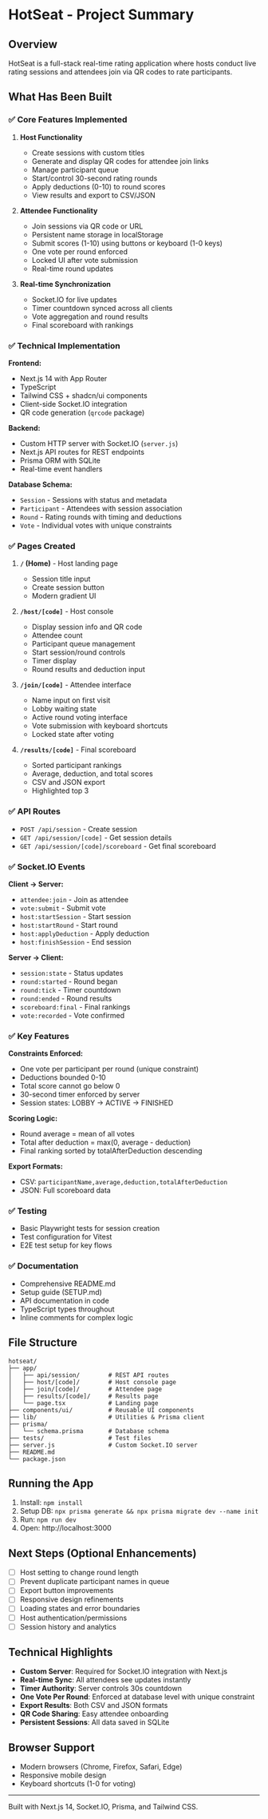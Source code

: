 # HotSeat - Project Summary

## Overview
HotSeat is a full-stack real-time rating application where hosts conduct live rating sessions and attendees join via QR codes to rate participants.

## What Has Been Built

### ✅ Core Features Implemented

1. **Host Functionality**
   - Create sessions with custom titles
   - Generate and display QR codes for attendee join links
   - Manage participant queue
   - Start/control 30-second rating rounds
   - Apply deductions (0-10) to round scores
   - View results and export to CSV/JSON

2. **Attendee Functionality**
   - Join sessions via QR code or URL
   - Persistent name storage in localStorage
   - Submit scores (1-10) using buttons or keyboard (1-0 keys)
   - One vote per round enforced
   - Locked UI after vote submission
   - Real-time round updates

3. **Real-time Synchronization**
   - Socket.IO for live updates
   - Timer countdown synced across all clients
   - Vote aggregation and round results
   - Final scoreboard with rankings

### ✅ Technical Implementation

**Frontend:**
- Next.js 14 with App Router
- TypeScript
- Tailwind CSS + shadcn/ui components
- Client-side Socket.IO integration
- QR code generation (`qrcode` package)

**Backend:**
- Custom HTTP server with Socket.IO (`server.js`)
- Next.js API routes for REST endpoints
- Prisma ORM with SQLite
- Real-time event handlers

**Database Schema:**
- `Session` - Sessions with status and metadata
- `Participant` - Attendees with session association
- `Round` - Rating rounds with timing and deductions
- `Vote` - Individual votes with unique constraints

### ✅ Pages Created

1. **`/` (Home)** - Host landing page
   - Session title input
   - Create session button
   - Modern gradient UI

2. **`/host/[code]`** - Host console
   - Display session info and QR code
   - Attendee count
   - Participant queue management
   - Start session/round controls
   - Timer display
   - Round results and deduction input

3. **`/join/[code]`** - Attendee interface
   - Name input on first visit
   - Lobby waiting state
   - Active round voting interface
   - Vote submission with keyboard shortcuts
   - Locked state after voting

4. **`/results/[code]`** - Final scoreboard
   - Sorted participant rankings
   - Average, deduction, and total scores
   - CSV and JSON export
   - Highlighted top 3

### ✅ API Routes

- `POST /api/session` - Create session
- `GET /api/session/[code]` - Get session details
- `GET /api/session/[code]/scoreboard` - Get final scoreboard

### ✅ Socket.IO Events

**Client → Server:**
- `attendee:join` - Join as attendee
- `vote:submit` - Submit vote
- `host:startSession` - Start session
- `host:startRound` - Start round
- `host:applyDeduction` - Apply deduction
- `host:finishSession` - End session

**Server → Client:**
- `session:state` - Status updates
- `round:started` - Round began
- `round:tick` - Timer countdown
- `round:ended` - Round results
- `scoreboard:final` - Final rankings
- `vote:recorded` - Vote confirmed

### ✅ Key Features

**Constraints Enforced:**
- One vote per participant per round (unique constraint)
- Deductions bounded 0-10
- Total score cannot go below 0
- 30-second timer enforced by server
- Session states: LOBBY → ACTIVE → FINISHED

**Scoring Logic:**
- Round average = mean of all votes
- Total after deduction = max(0, average - deduction)
- Final ranking sorted by totalAfterDeduction descending

**Export Formats:**
- CSV: `participantName,average,deduction,totalAfterDeduction`
- JSON: Full scoreboard data

### ✅ Testing

- Basic Playwright tests for session creation
- Test configuration for Vitest
- E2E test setup for key flows

### ✅ Documentation

- Comprehensive README.md
- Setup guide (SETUP.md)
- API documentation in code
- TypeScript types throughout
- Inline comments for complex logic

## File Structure

```
hotseat/
├── app/
│   ├── api/session/        # REST API routes
│   ├── host/[code]/        # Host console page
│   ├── join/[code]/        # Attendee page
│   ├── results/[code]/     # Results page
│   └── page.tsx            # Landing page
├── components/ui/          # Reusable UI components
├── lib/                    # Utilities & Prisma client
├── prisma/
│   └── schema.prisma       # Database schema
├── tests/                  # Test files
├── server.js               # Custom Socket.IO server
├── README.md
└── package.json
```

## Running the App

1. Install: `npm install`
2. Setup DB: `npx prisma generate && npx prisma migrate dev --name init`
3. Run: `npm run dev`
4. Open: http://localhost:3000

## Next Steps (Optional Enhancements)

- [ ] Host setting to change round length
- [ ] Prevent duplicate participant names in queue
- [ ] Export button improvements
- [ ] Responsive design refinements
- [ ] Loading states and error boundaries
- [ ] Host authentication/permissions
- [ ] Session history and analytics

## Technical Highlights

- **Custom Server**: Required for Socket.IO integration with Next.js
- **Real-time Sync**: All attendees see updates instantly
- **Timer Authority**: Server controls 30s countdown
- **One Vote Per Round**: Enforced at database level with unique constraint
- **Export Results**: Both CSV and JSON formats
- **QR Code Sharing**: Easy attendee onboarding
- **Persistent Sessions**: All data saved in SQLite

## Browser Support

- Modern browsers (Chrome, Firefox, Safari, Edge)
- Responsive mobile design
- Keyboard shortcuts (1-0 for voting)

---

Built with Next.js 14, Socket.IO, Prisma, and Tailwind CSS.

